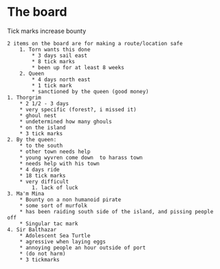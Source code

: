 # The board
Tick marks increase bounty

    2 items on the board are for making a route/location safe
        1. Torn wants this done
            * 3 days sail east
            * 8 tick marks
            * been up for at least 8 weeks
        2. Queen
            * 4 days north east
            * 1 tick mark
            * sanctioned by the queen (good money)
    1. Thorgrim
        * 2 1/2 - 3 days
        * very specific (forest?, i missed it)
        * ghoul nest
        * undetermined how many ghouls
        * on the island
        * 3 tick marks
    2. By the queen: 
        * to the south
        * other town needs help
        * young wyvren come down  to harass town
        * needs help with his town
        * 4 days ride
        * 18 tick marks
        * very difficult
            1. lack of luck
    3. Ma'm Mina
        * Bounty on a non humanoid pirate
        * some sort of murfolk
        * has been raiding south side of the island, and pissing people off
        * Singular tac mark
    4. Sir Balthazar
        * Adolescent Sea Turtle
        * agressive when laying eggs
        * annoying people an hour outside of port
        * (do not harm)
        * 3 tickmarks
